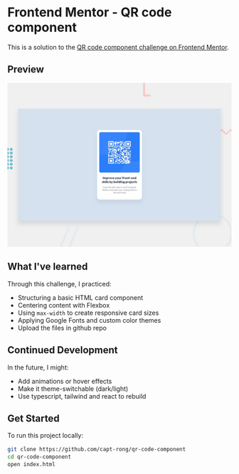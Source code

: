 # Frontend Mentor - QR code component

This is a solution to the [QR code component challenge on Frontend Mentor](https://www.frontendmentor.io/challenges/qr-code-component-iux_sIO_H).


## Preview

![Screenshot](./assets/preview.jpg)


## What I've learned

Through this challenge, I practiced:

- Structuring a basic HTML card component
- Centering content with Flexbox
- Using `max-width` to create responsive card sizes
- Applying Google Fonts and custom color themes
- Upload the files in github repo


## Continued Development

In the future, I might:

- Add animations or hover effects
- Make it theme-switchable (dark/light)
- Use typescript, tailwind and react to rebuild


## Get Started
To run this project locally:

```bash
git clone https://github.com/capt-rong/qr-code-component
cd qr-code-component
open index.html
```